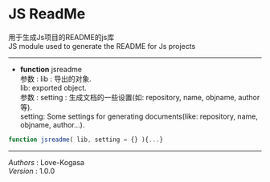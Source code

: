 # JS ReadMe  
用于生成Js项目的README的js库  
JS module used to generate the README for Js projects
***  
* **function** jsreadme  
参数 : lib : 导出的对象.  
lib: exported object.  
参数 : setting : 生成文档的一些设置(如: repository, name, objname, author等).  
setting: Some settings for generating documents(like: repository, name, objname, author...).  
```js
function jsreadme( lib, setting = {} ){...}
```  
***  
*Authors* : Love-Kogasa  
*Version* : 1.0.0
